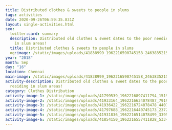 ```yaml
---
title: Distributed clothes & sweets to people in slums
tags: activities
date: 2020-09-26T06:59:35.831Z
layout: single-activities.html
seo:
  twitter:card: summary
  description: Distributed old clothes & sweet dates to the poor needies residing
    in slum areas!
  title: Distributed clothes & sweets to people in slums
  og:image: /static/images/uploads/41838999_1962216590745158_2463835215148089344_n_1962216587411825.jpg
year: "2018"
month: Sep
day: "16"
location: Chennai
main-image: /static/images/uploads/41838999_1962216590745158_2463835215148089344_n_1962216587411825.jpg
activity-description: Distributed old clothes & sweet dates to the poor needies
  residing in slum areas!
category: Clothes Distribution
activity-image-1: /static/images/uploads/41799539_1962216897411794_151998540418121728_n_1962216894078461.jpg
activity-image-2: /static/images/uploads/41933164_1962216634078487_7919661115317944320_n_1962216630745154.jpg
activity-image-3: /static/images/uploads/41936422_1962216724078478_4407074536655159296_n_1962216720745145.jpg
activity-image-4: /static/images/uploads/41797688_1962216440745173_2372206065027645440_n_1962216437411840.jpg
activity-image-5: /static/images/uploads/41931836_1962216514078499_3395731715518365696_n_1962216510745166.jpg
activity-image-6: /static/images/uploads/41854150_1962216557411828_5334501238790684672_n_1962216554078495.jpg
---
```

